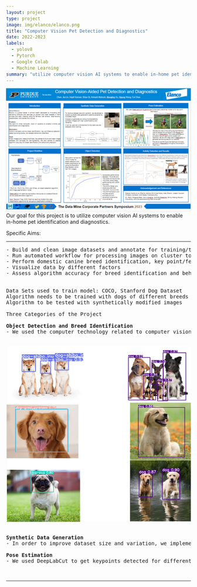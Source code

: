 ```yaml
---
layout: project
type: project
image: img/elanco/elanco.png
title: "Computer Vision Pet Detection and Diagnostics"
date: 2022-2023
labels:
  - yolov8
  - Pytorch
  - Google Colab
  - Machine Learning
summary: "utilize computer vision AI systems to enable in-home pet identification and diagnostics."
---
```

<div class="text-center p-4">
<img class="img-fluid" src="../img/elanco/poster.png">
</div>
Our goal for this project is to utilize computer vision AI systems to enable in-home pet identification and diagnostics.

Specific Aims:

<hr>

<pre>
- Build and clean image datasets and annotate for training/testing
- Run automated workflow for processing images on cluster to create dataframe for analytics
- Perform domestic canine breed identification, key point/feature detection, detect bounding boxes, and assess behavioral classifiers
- Visualize data by different factors
- Assess algorithm accuracy for breed identification and behavioral prediction


Data Sets used to train model: COCO, Stanford Dog Dataset
Algorithm needs to be trained with dogs of different breeds on a larger dataset
Algorithm to be tested with synthetically modified images

Three Categories of the Project

<b>Object Detection and Breed Identification</b>
- We used the computer technology related to computer vision technique. For all the pictures for training the objects have bounding box around them, we used yolov5 to train models. We then optimized performance by adjusting number of epochs, batch size, and image augmentation parameters, and also compared performance for Yolov5 and Yolov8.

<div class="text-center p-4">
<img class="img-fluid" src="../img/elanco/object.png">
</div>

<b>Synthetic Data Generation</b>
- In order to improve dataset size and variation, we implemented a synthetic data generation pipeline using Autodesk Maya and allowed us generate any amount photorealistic synthetic images with high randomization and expandability. 

<b>Pose Estimation</b>
- We used DeepLabCut to get keypoints detected for different animals. It can detect the joints in a picture or video.


</pre>

<hr>

